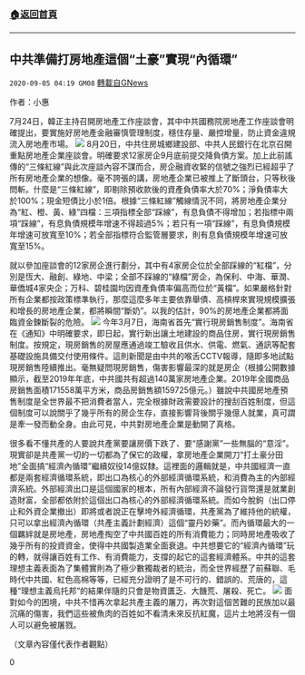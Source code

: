 ###  [:house:返回首頁](https://github.com/ourhimalayas/txt)
---

## 中共準備打房地產這個“土豪”實現“內循環”
`2020-09-05 04:19 GM08` [轉載自GNews](https://gnews.org/zh-hant/334923/)

作者：小惠

7月24日，韓正主持召開房地產工作座談會，其中中共國務院房地產工作座談會明確提出，要實施好房地產金融審慎管理制度，穩住存量、嚴控增量，防止資金違規流入房地產市場。
![](https://s3.amazonaws.com/gnews-media-offload/wp-content/uploads/2020/09/05041325/2020_0611_bfa32c64p00qbr0q100t1c000z700ngc.png)
8月20日，中共住房城鄉建設部、中共人民銀行在北京召開重點房地產企業座談會。明確要求12家房企9月底前提交降負債方案。加上此前謠傳的“三條紅線”與此次座談內容不謀而合，房企融資收緊的信號之強烈已經超乎了所有房地產企業的想像。毫不誇張的講，房地產企業已被推上了斷頭台，只等秋後問斬。什麼是“三條紅線”，即剔除預收款後的資產負債率大於70%；淨負債率大於100%；現金短債比小於1倍。根據“三條紅線”觸線情況不同，將房地產企業分為“紅、橙、黃、綠”四檔：三項指標全部“踩線”，有息負債不得增加；若指標中兩項“踩線”，有息負債規模年增速不得超過5%；若只有一項“踩線”，有息負債規模年增速可放寬至10%；若全部指標符合監管層要求，則有息負債規模年增速可放寬至15%。

就以參加座談會的12家房企進行劃分，其中有4家房企位於全部踩線的“紅檔”，分別是恆大、融創、綠地、中梁；全部不踩線的“綠檔”房企，為保利、中海、華潤、華僑城4家央企；万科、碧桂園均因資產負債率偏高而位於“黃檔”。如果嚴格針對所有企業都按政策標準執行，那麼這麼多年主要依靠舉債、高槓桿來實現規模擴張和增長的房地產企業，都將瞬間“斷奶”。以我的估計，90%的房地產企業都將面臨資金鍊斷裂的危險。
![](https://s3.amazonaws.com/gnews-media-offload/wp-content/uploads/2020/09/05041349/2020_0427_39c790a9j00q9ga6q002lc0016u00oxm.jpg)
今年3月7日，海南省首先“實行現房銷售制度”。海南省在《通知》中明確要求，即日起，實行新出讓土地建設的商品住房，實行現房銷售制度。按規定，現房銷售的房屋應通過竣工驗收且供水、供電、燃氣、通訊等配套基礎設施具備交付使用條件。這則新聞是由中共的喉舌CCTV報導，隨即多地試點現房銷售陸續推出。毫無疑問現房銷售，傷害影響最深的就是房企（根據公開數據顯示，截至2019年年底，中共國共有超過140萬家房地產企業。2019年全國商品房銷售面積171558萬平方米，商品房銷售額159725億元。）雖說中共國房地產預售制度是全世界最不把消費者當人，完全根據財政需要設計的搜刮百姓制度，但這個制度可以說關乎了幾乎所有的房企生存，直接影響背後關乎幾億人就業，真可謂是牽一發而動全身。由此可見，中共對房地產企業是動開了真格。

很多看不懂共產的人要說共產黨要讓房價下跌了、要“感謝黨”一些無腦的“意淫”。現實卻是共產黨一切的一切都為了保它的政權，拿房地產企業開刀“打土豪分田地”全面搞“經濟內循環”繼續奴役14億奴隸。這裡面的邏輯就是，中共國經濟一直都是兩套經濟循環系統，即出口為核心的外部經濟循環系統，和消費為主的內部經濟系統。外部經濟出口是這個國家的根本，所有內部經濟不論發行貨幣還是就業創造財富，全部都依附於這個出口為核心的外部經濟循環系統。而如今脫鉤（出口停止和外資企業撤出）即將或者說正在擊垮外經濟循環，共產黨為了維持他的統權，只可以拿出經濟內循環（共產主義計劃經濟）這個“靈丹妙藥”。而內循環最大的一個羈絆就是房地產，房地產掏空了中共國百姓的所有消費能力；同時房地產吸收了幾乎所有的投資資金，使得中共國製造業全面衰退。中共想要它的“經濟內循環”玩的轉，就得讓百姓有工作、有消費能力，支撐的起它的這套經濟體系。中共的這套理想主義表面為了集體實則為了極少數獨裁者的統治，而全世界經歷了前蘇聯、毛時代中共國、紅色高棉等等，已經充分證明了是不可行的、錯誤的、荒唐的，這種“理想主義烏托邦”的結果伴隨的只會是物資匱乏、大饑荒、屠殺、死亡。
![](https://s3.amazonaws.com/gnews-media-offload/wp-content/uploads/2020/09/05041417/923686_1200x1000_0.jpg)
面對如今的困境，中共不惜再次拿起共產主義的屠刀，再次對這個苦難的民族加以最沉痛的傷害，我們這些被魚肉的百姓如不看清未來反抗紅魔，這片土地將沒有一個人可以避免被屠戮。

（文章內容僅代表作者觀點）

0
